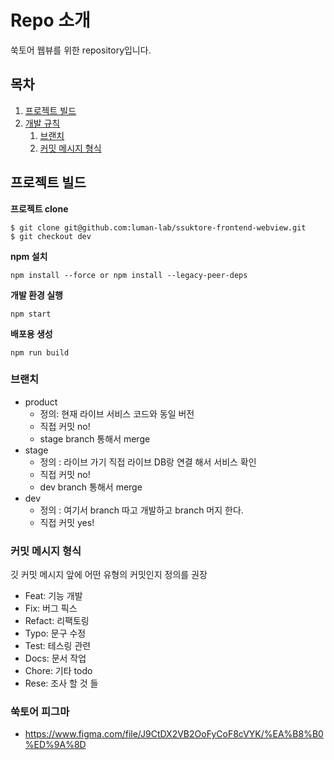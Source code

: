 # Repo 소개

쑥토어 웹뷰를 위한 repository입니다.

## 목차

1. [프로젝트 빌드](#how-to-use)
2. [개발 규칙](#dev-rules)
   1. [브랜치](#branch)
   2. [커밋 메시지 형식](#commit)

## 프로젝트 빌드 <a name="how-to-use"></a>

**프로젝트 clone**

```
$ git clone git@github.com:luman-lab/ssuktore-frontend-webview.git
$ git checkout dev
```

**npm 설치**

```
npm install --force or npm install --legacy-peer-deps
```

**개발 환경 실행**

```
npm start
```

**배포용 생성**

```
npm run build
```

### 브랜치 <a name="branch"></a>

- product
  - 정의: 현재 라이브 서비스 코드와 동일 버전
  - 직접 커밋 no!
  - stage branch 통해서 merge
- stage
  - 정의 : 라이브 가기 직접 라이브 DB랑 연결 해서 서비스 확인
  - 직접 커밋 no!
  - dev branch 통해서 merge
- dev
  - 정의 : 여기서 branch 따고 개발하고 branch 머지 한다.
  - 직접 커밋 yes!

### 커밋 메시지 형식 <a name="commit"></a>

깃 커밋 메시지 앞에 어떤 유형의 커밋인지 정의를 권장

- Feat: 기능 개발
- Fix: 버그 픽스
- Refact: 리팩토링
- Typo: 문구 수정
- Test: 테스링 관련
- Docs: 문서 작업
- Chore: 기타 todo
- Rese: 조사 할 것 들

### 쑥토어 피그마

- https://www.figma.com/file/J9CtDX2VB2OoFyCoF8cVYK/%EA%B8%B0%ED%9A%8D
